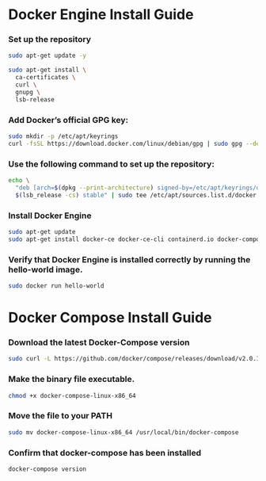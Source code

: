  # Docker Engine Install Guide
 
 ### Set up the repository
 ```bash
sudo apt-get update -y
 
sudo apt-get install \
   ca-certificates \
   curl \
   gnupg \
   lsb-release
```

### Add Docker’s official GPG key:
```bash
sudo mkdir -p /etc/apt/keyrings
curl -fsSL https://download.docker.com/linux/debian/gpg | sudo gpg --dearmor -o /etc/apt/keyrings/docker.gpg
```

### Use the following command to set up the repository:
```bash
echo \
  "deb [arch=$(dpkg --print-architecture) signed-by=/etc/apt/keyrings/docker.gpg] https://download.docker.com/linux/debian \
  $(lsb_release -cs) stable" | sudo tee /etc/apt/sources.list.d/docker.list > /dev/null
```

### Install Docker Engine
```bash
sudo apt-get update
sudo apt-get install docker-ce docker-ce-cli containerd.io docker-compose-plugin
```

### Verify that Docker Engine is installed correctly by running the hello-world image.
```bash
sudo docker run hello-world
```

# Docker Compose Install Guide

### Download the latest Docker-Compose version
```bash
sudo curl -L https://github.com/docker/compose/releases/download/v2.0.1/docker-compose-linux-x86_64 -o /usr/local/bin/docker-compose
```

### Make the binary file executable.
```bash
chmod +x docker-compose-linux-x86_64
```

### Move the file to your PATH
```bash
sudo mv docker-compose-linux-x86_64 /usr/local/bin/docker-compose
```

### Confirm that docker-compose has been installed
```bash
docker-compose version
```
